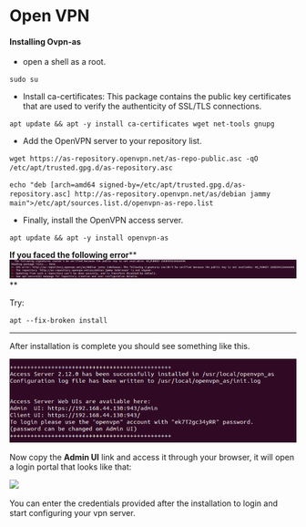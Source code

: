 # Open VPN
#### **Installing Ovpn-as**

*   open a shell as a root.

```text-plain
sudo su
```

*   Install ca-certificates: This package contains the public key certificates that are used to verify the authenticity of SSL/TLS connections.

```text-plain
apt update && apt -y install ca-certificates wget net-tools gnupg
```

*   Add the OpenVPN server to your repository list. 

```text-plain
wget https://as-repository.openvpn.net/as-repo-public.asc -qO /etc/apt/trusted.gpg.d/as-repository.asc
```

```text-plain
echo "deb [arch=amd64 signed-by=/etc/apt/trusted.gpg.d/as-repository.asc] http://as-repository.openvpn.net/as/debian jammy main">/etc/apt/sources.list.d/openvpn-as-repo.list
```

*   Finally, install the OpenVPN access server.

```text-plain
apt update && apt -y install openvpn-as
```

**If you faced the following error****![](Images/Open%20VPN/image.png)**

Try:

```text-plain
apt --fix-broken install
```

* * *

After installation is complete you should see something like this.

![](Images/Open%20VPN/1_image.png)

Now copy the **Admin UI** link and access it through your browser, it will open a login portal that looks like that: 

![](Images/sOpen%20VPN/2_image.png)

You can enter the credentials provided after the installation to login and start configuring your vpn server.
